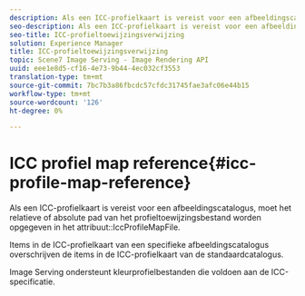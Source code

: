 ```yaml
---
description: Als een ICC-profielkaart is vereist voor een afbeeldingscatalogus, moet het relatieve of absolute pad van het profieltoewijzingsbestand worden opgegeven in het kenmerk IccProfileMapFile.
seo-description: Als een ICC-profielkaart is vereist voor een afbeeldingscatalogus, moet het relatieve of absolute pad van het profieltoewijzingsbestand worden opgegeven in het kenmerk IccProfileMapFile.
seo-title: ICC-profieltoewijzingsverwijzing
solution: Experience Manager
title: ICC-profieltoewijzingsverwijzing
topic: Scene7 Image Serving - Image Rendering API
uuid: eee1e8d5-cf16-4e73-9b44-4ec032cf3553
translation-type: tm+mt
source-git-commit: 7bc7b3a86fbcdc57cfdc31745fae3afc06e44b15
workflow-type: tm+mt
source-wordcount: '126'
ht-degree: 0%

---
```



# ICC profiel map reference{#icc-profile-map-reference}

Als een ICC-profielkaart is vereist voor een afbeeldingscatalogus, moet het relatieve of absolute pad van het profieltoewijzingsbestand worden opgegeven in het attribuut::IccProfileMapFile.

Items in de ICC-profielkaart van een specifieke afbeeldingscatalogus overschrijven de items in de ICC-profielkaart van de standaardcatalogus.

Image Serving ondersteunt kleurprofielbestanden die voldoen aan de ICC-specificatie.
